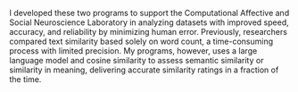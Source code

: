 I developed these two programs to support the Computational Affective and Social Neuroscience Laboratory in analyzing datasets with improved speed, accuracy, and reliability 
by minimizing human error. Previously, researchers compared text similarity based solely on word count, a time-consuming process with limited precision. My programs, however, 
uses a large language model and cosine similarity to assess semantic similarity or similarity in meaning, delivering accurate similarity ratings in a fraction of the time.

